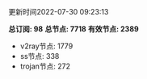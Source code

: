更新时间2022-07-30 09:23:13

**总订阅: 98**
**总节点: 7718**
**有效节点: 2389**
- v2ray节点: 1779
- ss节点: 338
- trojan节点: 272
